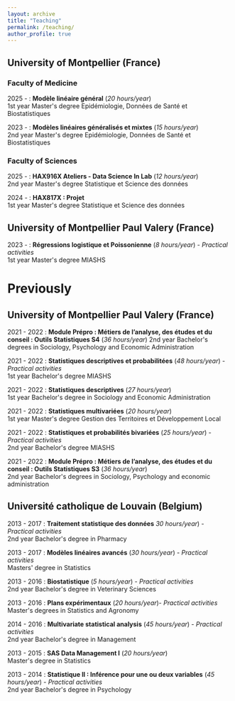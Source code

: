 ```yaml
---
layout: archive
title: "Teaching"
permalink: /teaching/
author_profile: true
---
```

## University of Montpellier (France)
### Faculty of Medicine
2025 -          : **Modèle linéaire général** (*20 hours/year*)  
                  1st year Master's degree Epidémiologie, Données de Santé et Biostatistiques  

2023 -          : **Modèles linéaires généralisés et mixtes** (*15 hours/year*)  
                  2nd year Master's degree Epidémiologie, Données de Santé et Biostatistiques
### Faculty of Sciences
2025 -          : **HAX916X Ateliers - Data Science In Lab** (*12 hours/year*)  
2nd year Master's degree Statistique et Science des données

2024 -          : **HAX817X : Projet**    
1st year Master's degree Statistique et Science des données

## University of Montpellier Paul Valery (France)
2023 -          : **Régressions logistique et Poissonienne** (*8 hours/year*) - *Practical activities*  
 1st year Master's degree MIASHS 

# Previously
## University of Montpellier Paul Valery (France)
2021 - 2022 : **Module Prépro : Métiers de l’analyse, des études et du conseil : Outils Statistiques S4** (*36 hours/year*) 
2nd year Bachelor's degrees in Sociology, Psychology and Economic Administration

2021 - 2022 : **Statistiques descriptives et probabilitées** (*48 hours/year*) - *Practical activities*   
1st year Bachelor's degree MIASHS 

2021 - 2022 : **Statistiques descriptives**   (*27 hours/year*)  
1st year Bachelor's degree in Sociology and Economic Administration

2021 - 2022 : **Statistiques multivariées**  (*20 hours/year*)  
1st year Master's degree Gestion des Territoires et Développement Local

2021 - 2022 : **Statistiques et probabilités bivariées** (*25 hours/year*) - *Practical activities*   
2nd year Bachelor's degree MIASHS  

2021 - 2022 : **Module Prépro : Métiers de l’analyse, des études et du conseil : Outils Statistiques S3** (*36 hours/year*)  
2nd year Bachelor's degrees in Sociology, Psychology and economic administration

## Université catholique de Louvain (Belgium)
2013 - 2017 : **Traitement statistique des données** *30 hours/year*) - *Practical activities*  
2nd year Bachelor's degree in Pharmacy

2013 - 2017 : **Modèles linéaires avancés** (*30 hours/year*) - *Practical activities*  
Masters' degree in Statistics

2013 - 2016 : **Biostatistique** (*5 hours/year*) - *Practical activities*  
2nd year Bachelor's degree in Veterinary Sciences

2013 - 2016 : **Plans expérimentaux** (*20 hours/year*)- *Practical activities*  
Master's degrees in Statistics and Agronomy

2014 - 2016 : **Multivariate statistical analysis** (*45 hours/year*) - *Practical activities*  
2nd year Bachelor's degree in Management

2013 - 2015 : **SAS Data Management I** (*20 hours/year*)  
Master's degree in Statistics

2013 - 2014 : **Statistique II : Inférence pour une ou deux variables** (*45 hours/year*) - *Practical activities*  
2nd year Bachelor's degree in Psychology
